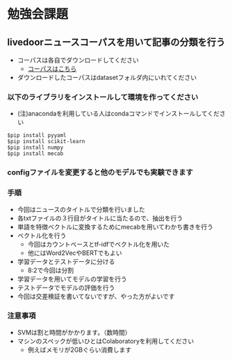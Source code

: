# 勉強会課題

## livedoorニュースコーパスを用いて記事の分類を行う

- コーパスは各自でダウンロードしてください
  - [コーパスはこちら](https://www.rondhuit.com/download.html)
- ダウンロードしたコーパスはdatasetフォルダ内にいれてください

### 以下のライブラリをインストールして環境を作ってください

- (注)anacondaを利用している人はcondaコマンドでインストールしてください
```
$pip install pyyaml
$pip install scikit-learn
$pip install numpy
$pip install mecab
```

### configファイルを変更すると他のモデルでも実験できます


### 手順

- 今回はニュースのタイトルで分類を行いました
- 各txtファイルの３行目がタイトルに当たるので、抽出を行う
- 単語を特徴ベクトルに変換するためにmecabを用いてわかち書きを行う
- ベクトル化を行う
  - 今回はカウントベースとtf-idfでベクトル化を用いた
  - 他にはWord2VecやBERTでもよい
- 学習データとテストデータに分ける
  - 8:2で今回は分割
- 学習データを用いてモデルの学習を行う
- テストデータでモデルの評価を行う
- 今回は交差検証を書いてないですが、やった方がよいです

### 注意事項

- SVMは割と時間がかかります。（数時間）
- マシンのスペックが低いひとはColaboratoryを利用してください
  - 例えばメモリが2GBぐらい消費します

